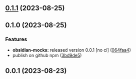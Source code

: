 

## [0.1.1](https://github.com/waynevanson/data-entry-obsidian-plugin/compare/obsidian-mocks-0.1.0...obsidian-mocks-0.1.1) (2023-08-25)

## 0.1.0 (2023-08-25)


### Features

* **obsidian-mocks:** released version 0.0.1 [no ci] ([064faa4](https://github.com/waynevanson/data-entry-obsidian-plugin/commit/064faa4cc29a18e37f026d20f5558d5c6aafae6d))
* publish on github npm ([3bd9de5](https://github.com/waynevanson/data-entry-obsidian-plugin/commit/3bd9de57ba2e440fa55a387ab0246dc67450a94f))

## 0.0.1 (2023-08-23)